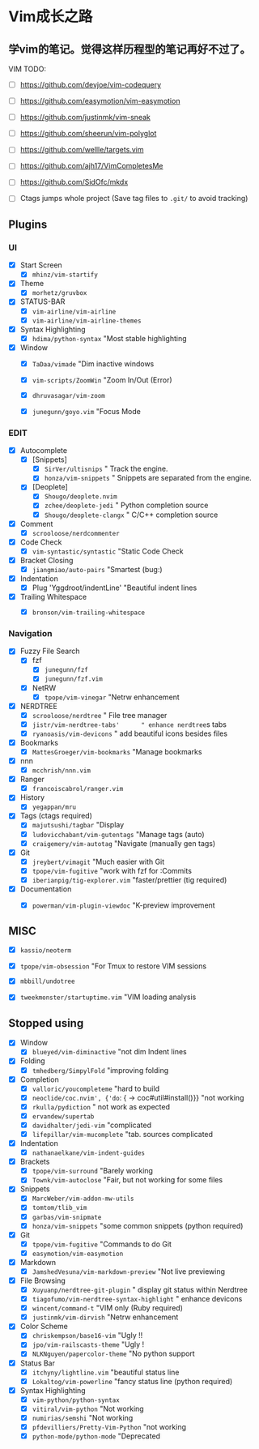 # Vim成长之路
## 学vim的笔记。觉得这样历程型的笔记再好不过了。


VIM TODO:
- [ ] https://github.com/devjoe/vim-codequery
- [ ] https://github.com/easymotion/vim-easymotion
- [ ] https://github.com/justinmk/vim-sneak
- [ ] https://github.com/sheerun/vim-polyglot
- [ ] https://github.com/wellle/targets.vim
- [ ] https://github.com/ajh17/VimCompletesMe
- [ ] https://github.com/SidOfc/mkdx
- [ ] Ctags jumps whole project (Save tag files to `.git/` to avoid tracking)


## Plugins

### UI

- [x] Start Screen
    - [x] `mhinz/vim-startify`
- [x] Theme
    - [x] `morhetz/gruvbox`
- [x] STATUS-BAR
    - [x] `vim-airline/vim-airline`
    - [x] `vim-airline/vim-airline-themes`
- [x] Syntax Highlighting
    - [x] `hdima/python-syntax`   "Most stable highlighting
- [x] Window
    - [x] `TaDaa/vimade`  "Dim inactive windows
    - [x] `vim-scripts/ZoomWin` "Zoom In/Out (Error)
    - [x] `dhruvasagar/vim-zoom`
    - [x] `junegunn/goyo.vim`  "Focus Mode



### EDIT

- [x] Autocomplete
    - [x] [Snippets]
        - [x] `SirVer/ultisnips`  " Track the engine.
        - [x] `honza/vim-snippets`  " Snippets are separated from the engine.
    - [x] [Deoplete]
        - [x] `Shougo/deoplete.nvim`
        - [x] `zchee/deoplete-jedi`    " Python completion source
        - [x] `Shougo/deoplete-clangx`   " C/C++ completion source
- [x] Comment
    - [x] `scrooloose/nerdcommenter`
- [x] Code Check
    - [x] `vim-syntastic/syntastic` "Static Code Check
- [x] Bracket Closing
    - [x] `jiangmiao/auto-pairs` "Smartest (bug:)
- [x] Indentation
    - [x] Plug  'Yggdroot/indentLine'    "Beautiful indent lines
- [x] Trailing Whitespace
    - [x] `bronson/vim-trailing-whitespace`



### Navigation

- [x] Fuzzy File Search
    - [x] fzf
        - [x] `junegunn/fzf`
        - [x] `junegunn/fzf.vim`
    - [x] NetRW
        - [x] `tpope/vim-vinegar`      "Netrw enhancement
- [x] NERDTREE
    - [x] `scrooloose/nerdtree`          " File tree manager
    - [x] `jistr/vim-nerdtree-tabs'      " enhance nerdtree`s tabs
    - [x] `ryanoasis/vim-devicons`       " add beautiful icons besides files
- [x] Bookmarks
    - [x] `MattesGroeger/vim-bookmarks`  "Manage bookmarks
- [x] nnn
    - [x] `mcchrish/nnn.vim`
- [x] Ranger
    - [x] `francoiscabrol/ranger.vim`
- [x] History
    - [x] `yegappan/mru`
- [x] Tags (ctags required)
    - [x] `majutsushi/tagbar`   "Display
    - [x] `ludovicchabant/vim-gutentags` "Manage tags (auto)
    - [x] `craigemery/vim-autotag`  "Navigate (manually gen tags)
- [x] Git
    - [x] `jreybert/vimagit`  "Much easier with Git
    - [x] `tpope/vim-fugitive` "work with fzf for :Commits
    - [x] `iberianpig/tig-explorer.vim` "faster/prettier (tig required)
- [x] Documentation
    - [x] `powerman/vim-plugin-viewdoc` "K-preview improvement


## MISC

- [x] `kassio/neoterm`
- [x] `tpope/vim-obsession`  "For Tmux to restore VIM sessions
- [x] `mbbill/undotree`
- [x] `tweekmonster/startuptime.vim`   "VIM loading analysis


## Stopped using

- [x] Window
    - [x] `blueyed/vim-diminactive`  "not dim Indent lines
- [x] Folding
    - [x] `tmhedberg/SimpylFold`   "improving folding
- [x] Completion
    - [x] `valloric/youcompleteme`    "hard to build
    - [x] `neoclide/coc.nvim', {'do`: { -> coc#util#install()}}   "not working
    - [x] `rkulla/pydiction`   " not work as expected
    - [x] `ervandew/supertab`
    - [x] `davidhalter/jedi-vim`  "complicated
    - [x] `lifepillar/vim-mucomplete`  "tab. sources complicated
- [x] Indentation
    - [x] `nathanaelkane/vim-indent-guides`
- [x] Brackets
    - [x] `tpope/vim-surround`  "Barely working
    - [x] `Townk/vim-autoclose` "Fair, but not working for some files
- [x] Snippets
    - [x] `MarcWeber/vim-addon-mw-utils`
    - [x] `tomtom/tlib_vim`
    - [x] `garbas/vim-snipmate`
    - [x] `honza/vim-snippets` "some common snippets (python required)
- [x] Git
    - [x] `tpope/vim-fugitive`    "Commands to do Git
    - [x] `easymotion/vim-easymotion`
- [x] Markdown
    - [x] `JamshedVesuna/vim-markdown-preview` "Not live previewing
- [x] File Browsing
    - [x] `Xuyuanp/nerdtree-git-plugin`  " display git status within Nerdtree
    - [x] `tiagofumo/vim-nerdtree-syntax-highlight` " enhance devicons
    - [x] `wincent/command-t`    "VIM only (Ruby required)
    - [x] `justinmk/vim-dirvish`  "Netrw enhancement
- [x] Color Scheme
    - [x] `chriskempson/base16-vim`   "Ugly !!
    - [x] `jpo/vim-railscasts-theme`  "Ugly !
    - [x] `NLKNguyen/papercolor-theme`   "No python support
- [x] Status Bar
    - [x] `itchyny/lightline.vim` "beautiful status line
    - [x] `Lokaltog/vim-powerline` "fancy status line (python required)
- [x] Syntax Highlighting
    - [x] `vim-python/python-syntax`
    - [x] `vitiral/vim-python`  "Not working
    - [x] `numirias/semshi`    "Not working
    - [x] `pfdevilliers/Pretty-Vim-Python`   "not working
    - [x] `python-mode/python-mode`    "Deprecated
